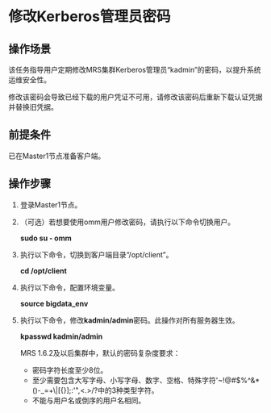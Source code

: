 # 修改Kerberos管理员密码<a name="ZH-CN_TOPIC_0173397677"></a>

## 操作场景<a name="section293727014453"></a>

该任务指导用户定期修改MRS集群Kerberos管理员“kadmin”的密码，以提升系统运维安全性。

修改该密码会导致已经下载的用户凭证不可用，请修改该密码后重新下载认证凭据并替换旧凭据。

## 前提条件<a name="section64718576144528"></a>

已在Master1节点准备客户端。

## 操作步骤<a name="section65388622144546"></a>

1.  登录Master1节点。
2.  （可选）若想要使用omm用户修改密码，请执行以下命令切换用户。

    **sudo su - omm**

3.  执行以下命令，切换到客户端目录“/opt/client”。

    **cd /opt/client**

4.  执行以下命令，配置环境变量。

    **source bigdata\_env**

5.  执行以下命令，修改**kadmin/admin**密码。此操作对所有服务器生效。

    **kpasswd kadmin/admin**

    MRS 1.6.2及以后集群中，默认的密码复杂度要求：

    -   密码字符长度至少8位。
    -   至少需要包含大写字母、小写字母、数字、空格、特殊字符'\~!@\#$%^&\*\(\)-\_=+\\|\[\{\}\];:'",<.\>/?中的3种类型字符。
    -   不能与用户名或倒序的用户名相同。


